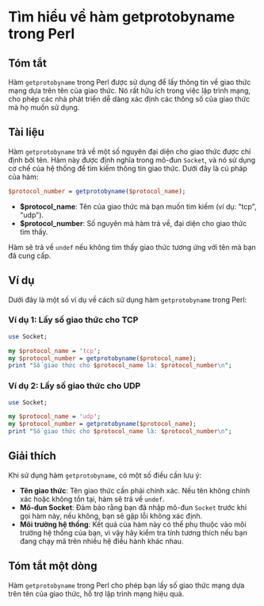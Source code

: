 <!--
Meta Description: # Tìm hiểu về hàm getprotobyname trong Perl ## Tóm tắt Hàm `getprotobyname` trong Perl được sử dụng để lấy thông tin về giao thức mạng dựa trên tên củ...
Meta Keywords: giao, thức, hàm, getprotobyname, tên
-->

# Tìm hiểu về hàm getprotobyname trong Perl

## Tóm tắt
Hàm `getprotobyname` trong Perl được sử dụng để lấy thông tin về giao thức mạng dựa trên tên của giao thức. Nó rất hữu ích trong việc lập trình mạng, cho phép các nhà phát triển dễ dàng xác định các thông số của giao thức mà họ muốn sử dụng.

## Tài liệu
Hàm `getprotobyname` trả về một số nguyên đại diện cho giao thức được chỉ định bởi tên. Hàm này được định nghĩa trong mô-đun `Socket`, và nó sử dụng cơ chế của hệ thống để tìm kiếm thông tin giao thức. Dưới đây là cú pháp của hàm:

```perl
$protocol_number = getprotobyname($protocol_name);
```

- **$protocol_name**: Tên của giao thức mà bạn muốn tìm kiếm (ví dụ: "tcp", "udp").
- **$protocol_number**: Số nguyên mà hàm trả về, đại diện cho giao thức tìm thấy.

Hàm sẽ trả về `undef` nếu không tìm thấy giao thức tương ứng với tên mà bạn đã cung cấp.

## Ví dụ
Dưới đây là một số ví dụ về cách sử dụng hàm `getprotobyname` trong Perl:

### Ví dụ 1: Lấy số giao thức cho TCP
```perl
use Socket;

my $protocol_name = 'tcp';
my $protocol_number = getprotobyname($protocol_name);
print "Số giao thức cho $protocol_name là: $protocol_number\n";
```

### Ví dụ 2: Lấy số giao thức cho UDP
```perl
use Socket;

my $protocol_name = 'udp';
my $protocol_number = getprotobyname($protocol_name);
print "Số giao thức cho $protocol_name là: $protocol_number\n";
```

## Giải thích
Khi sử dụng hàm `getprotobyname`, có một số điều cần lưu ý:

- **Tên giao thức**: Tên giao thức cần phải chính xác. Nếu tên không chính xác hoặc không tồn tại, hàm sẽ trả về `undef`.
- **Mô-đun Socket**: Đảm bảo rằng bạn đã nhập mô-đun `Socket` trước khi gọi hàm này, nếu không, bạn sẽ gặp lỗi không xác định.
- **Môi trường hệ thống**: Kết quả của hàm này có thể phụ thuộc vào môi trường hệ thống của bạn, vì vậy hãy kiểm tra tính tương thích nếu bạn đang chạy mã trên nhiều hệ điều hành khác nhau.

## Tóm tắt một dòng
Hàm `getprotobyname` trong Perl cho phép bạn lấy số giao thức mạng dựa trên tên của giao thức, hỗ trợ lập trình mạng hiệu quả.